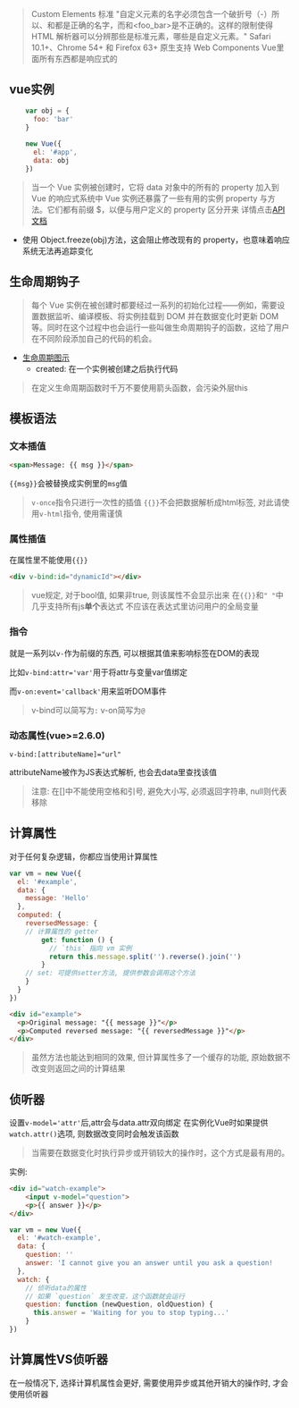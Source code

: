 
> Custom Elements 标准
> "自定义元素的名字必须包含一个破折号（-）所以<x-tags>、<my-element>和<my-awesome-app>都是正确的名字，而<tabs>和<foo_bar>是不正确的。这样的限制使得 HTML 解析器可以分辨那些是标准元素，哪些是自定义元素。"
> Safari 10.1+、Chrome 54+ 和 Firefox 63+ 原生支持 Web Components
> Vue里面所有东西都是响应式的
<!-- more -->
## vue实例

``` js
	var obj = {
	  foo: 'bar'
	}
	
	new Vue({
	  el: '#app',
	  data: obj
	})
```

> 当一个 Vue 实例被创建时，它将 data 对象中的所有的 property 加入到 Vue 的响应式系统中
> Vue 实例还暴露了一些有用的实例 property 与方法。它们都有前缀 $，以便与用户定义的 property 区分开来
> 详情点击[API 文档](https://cn.vuejs.org/v2/api/#%E9%80%89%E9%A1%B9-%E6%95%B0%E6%8D%AE)

- 使用 Object.freeze(obj)方法，这会阻止修改现有的 property，也意味着响应系统无法再追踪变化

## 生命周期钩子

> 每个 Vue 实例在被创建时都要经过一系列的初始化过程——例如，需要设置数据监听、编译模板、将实例挂载到 DOM 并在数据变化时更新 DOM 等。同时在这个过程中也会运行一些叫做生命周期钩子的函数，这给了用户在不同阶段添加自己的代码的机会。

- [生命周期图示](https://cn.vuejs.org/v2/guide/instance.html#%E7%94%9F%E5%91%BD%E5%91%A8%E6%9C%9F%E5%9B%BE%E7%A4%BA)
	- created: 在一个实例被创建之后执行代码

> 在定义生命周期函数时千万不要使用箭头函数，会污染外层this

## 模板语法

### 文本插值

``` html
<span>Message: {{ msg }}</span>
```

`{{msg}}`会被替换成实例里的`msg`值

> `v-once`指令只进行一次性的插值
> `{{}}`不会把数据解析成html标签, 对此请使用`v-html`指令, 使用需谨慎

### 属性插值

在属性里不能使用`{{}}`

```html
<div v-bind:id="dynamicId"></div>
```

> vue规定, 对于bool值, 如果非true, 则该属性不会显示出来
> 在`{{}}`和`" "`中几乎支持所有js**单个**表达式
> 不应该在表达式里访问用户的全局变量

### 指令

就是一系列以`v-`作为前缀的东西, 可以根据其值来影响标签在DOM的表现

比如`v-bind:attr='var'`用于将attr与变量var值绑定

而`v-on:event='callback'`用来监听DOM事件

> v-bind可以简写为`:`
 > v-on简写为`@`

### 动态属性(vue>=2.6.0)

`v-bind:[attributeName]="url"`

attributeName被作为JS表达式解析, 也会去data里查找该值

> 注意: 在[]中不能使用空格和引号, 避免大小写, 必须返回字符串, null则代表移除

## 计算属性

对于任何复杂逻辑，你都应当使用计算属性

```js
var vm = new Vue({
  el: '#example',
  data: {
    message: 'Hello'
  },
  computed: {
    reversedMessage: {
    // 计算属性的 getter
        get: function () {
          // `this` 指向 vm 实例
          return this.message.split('').reverse().join('')
        }
    // set: 可提供setter方法, 提供参数会调用这个方法
    }
  }
})
```

```html
<div id="example">
  <p>Original message: "{{ message }}"</p>
  <p>Computed reversed message: "{{ reversedMessage }}"</p>
</div>
```

> 虽然方法也能达到相同的效果, 但计算属性多了一个缓存的功能, 原始数据不改变则返回之间的计算结果
> 

## 侦听器

设置`v-model='attr'`后,attr会与data.attr双向绑定
在实例化Vue时如果提供`watch.attr()`选项, 则数据改变同时会触发该函数

> 当需要在数据变化时执行异步或开销较大的操作时，这个方式是最有用的。

实例: 

```html
<div id="watch-example">
    <input v-model="question">
    <p>{{ answer }}</p>
</div>
```

```js
var vm = new Vue({
  el: '#watch-example',
  data: {
    question: ''
    answer: 'I cannot give you an answer until you ask a question!
  },
  watch: {
    // 侦听data的属性
    // 如果 `question` 发生改变，这个函数就会运行
    question: function (newQuestion, oldQuestion) {
      this.answer = 'Waiting for you to stop typing...'
    }
})
```

## 计算属性VS侦听器

在一般情况下, 选择计算机属性会更好, 需要使用异步或其他开销大的操作时, 才会使用侦听器




